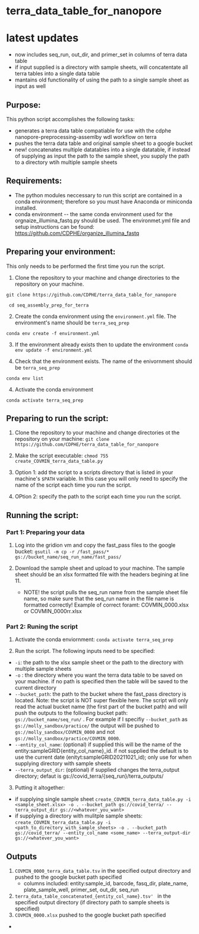 # terra_data_table_for_nanopore

# latest updates
- now includes seq_run, out_dir, and primer_set in columns of terra data table
- if input supplied is a directory with sample sheets, will concatentate all terra tables into a single data table
- mantains old functionality of using the path to a single sample sheet as input as well 

## Purpose:
This python script accomplishes the following tasks:
- generates a terra data table compatiable for use with the cdphe nanopore-preprocessing-assemlby wdl workflow on terra
- pushes the terra data table and original sample sheet to a google bucket
- new! concatenates multiple datatables into a single datatable, if instead of supplying as input the path to the sample sheet, you supply the path to a directory wtih multiple sample sheets

## Requirements:
- The python modules neccessary to run this script are contained in a conda environment; therefore so you must have Anaconda or miniconda installed.
- conda environment -- the same conda environment used for the orgnaize_illumina_fastq.py should be used. The environmet.yml file and setup instructions can be found: https://github.com/CDPHE/organize_illumina_fastq

## Preparing your environment:
This only needs to be performed the first time you run the script.
1. Clone the repository to your machine and change directories to the repository on your machine.

``git clone https://github.com/CDPHE/terra_data_table_for_nanopore``

`` cd seq_assembly_prep_for_terra``

2. Create the conda environment using the ```environment.yml``` file. The environment's name should be ```terra_seq_prep```

``conda env create -f environment.yml``

3. If the environment already exists then to update the environment
``conda env update -f environment.yml``

3. Check that the environment exists. The name of the enivornment should be `terra_seq_prep`

``conda env list``

4. Activate the conda environment

``conda activate terra_seq_prep``

## Preparing to run the script:
1. Clone the repository to your machine and change directories ot the repository on your machine:
``git clone https://github.com/CDPHE/terra_data_table_for_nanopore``

2. Make the script executable:
``chmod 755 create_COVMIN_terra_data_table.py``

3. Option 1: add the script to a scripts directory that is listed in your machine's ``$PATH`` variable. In this case you will only need to specify the name of the script each time you run the script.

4. OPtion 2: specify the path to the script each time you run the script.

## Running the script:
### Part 1: Preparing your data
1. Log into the gridion vm and copy the fast_pass files to the google bucket:
``gsutil -m cp -r /fast_pass/* gs://bucket_name/seq_run_name/fast_pass/ ``

2. Download the sample sheet and upload to your machine. The sample sheet should be an xlsx formatted file with the headers begining at line 11.
    - NOTE! the script pulls the seq_run name from the sample sheet file name, so make sure that the seq_run name in the file name is formatted correctly! Example of correct foramt: COVMIN_0000.xlsx or COVMIN_0000rr.xlsx

### Part 2: Runing the script
1. Activate the conda enviornment:
``conda activate terra_seq_prep``

2. Run the script. The following inputs need to be specified:
  - ``-i``: the path to the xlsx sample sheet or the path to the directory with multiple sample sheets
  - ``-o`` : the directory where you want the terra data table to be saved on your machine. if no path is specified then the table will be saved to the current directory
  - ``--bucket_path``: the path to the bucket where the fast_pass directory is located. Note: the script is NOT super flexible here. The script will only read the actual bucket name (the first part of the bucket path) and will push the outputs to the following bucket path: ``gs://bucket_name/seq_run/`` . For example if I specifiy ``--bucket_path`` as ``gs://molly_sandbox/practice/`` the output will be pushed to ``gs://molly_sandbox/COVMIN_0000`` and not ``gs://molly_sandbox/practice/COVMIN_0000``.
  - ``--entity_col_name``: (optional) if supplied this will be the name of the entity:sampleGRID{entity_col_name}_id. if not supplied the default is to use the current date (enityt:sampleGRID20211021_id); only use for when supplying directory with sample sheets
  - ``--terra_output_dir``: (optional) if supplied changes the terra_output directory; defaut is gs://covid_terra/{seq_run}/terra_outputs/

3. Putting it altogether:
  - if supplying single sample sheet
``create_COVMIN_terra_data_table.py -i <sample_sheet.xlsx> -o . --bucket_path gs://covid_terra/ --terra_output_dir gs://<whatever_you_want>``
  - if supplying a directory with mulitple sample sheets:
  ``create_COVMIN_terra_data_table.py -i <path_to_directory_with_sample_sheets> -o . --bucket_path gs://covid_terra/ --entity_col_name <some_name> --terra_output-dir gs://<whatever_you_want>``

## Outputs
1. ``COVMIN_0000_terra_data_table.tsv`` in the specified output directory and pushed to the google bucket path specified
    - columns included: entity:sample_id, barcode, fasq_dir, plate_name, plate_sample_well, primer_set, out_dir, seq_run
2. ``terra_data_table_concatenated_{entity_col_name}.tsv' `` in the specified output directory (if directory path to sample sheets is specified)
3. ``COVMIN_0000.xlsx`` pushed to the google bucket path specified

-
